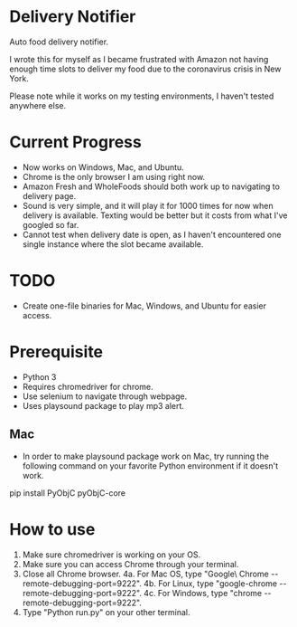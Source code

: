 # Delivery Notifier
Auto food delivery notifier.

I wrote this for myself as I became frustrated with Amazon not having enough time slots to deliver my food due to the coronavirus crisis in New York.

Please note while it works on my testing environments, I haven't tested anywhere else.

# Current Progress

- Now works on Windows, Mac, and Ubuntu.
- Chrome is the only browser I am using right now.
- Amazon Fresh and WholeFoods should both work up to navigating to delivery page.
- Sound is very simple, and it will play it for 1000 times for now when delivery is available. Texting would be better but it costs from what I've googled so far.
- Cannot test when delivery date is open, as I haven't encountered one single instance where the slot became available.

# TODO

- Create one-file binaries for Mac, Windows, and Ubuntu for easier access.

# Prerequisite

- Python 3
- Requires chromedriver for chrome.
- Use selenium to navigate through webpage.
- Uses playsound package to play mp3 alert.

## Mac

- In order to make playsound package work on Mac, try running the following command on your favorite Python environment if it doesn't work.

pip install PyObjC pyObjC-core

# How to use

1. Make sure chromedriver is working on your OS.
2. Make sure you can access Chrome through your terminal.
3. Close all Chrome browser.
4a. For Mac OS, type "Google\ Chrome --remote-debugging-port=9222".
4b. For Linux, type "google-chrome --remote-debugging-port=9222".
4c. For Windows, type "chrome --remote-debugging-port=9222".
5. Type "Python run.py" on your other terminal.

